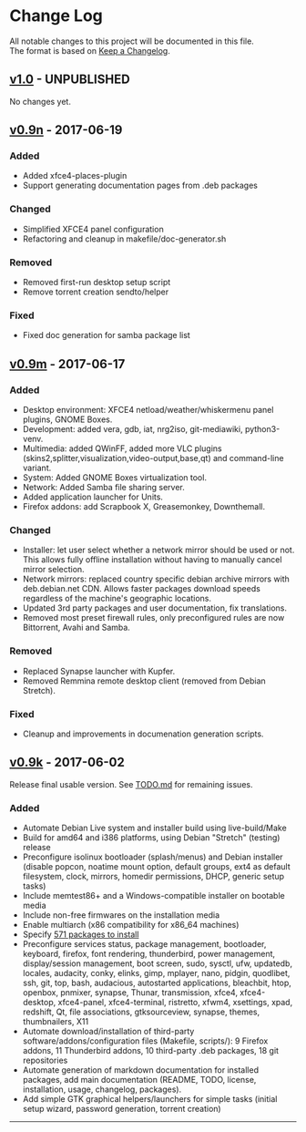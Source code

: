 # Change Log
All notable changes to this project will be documented in this file.  
The format is based on [Keep a Changelog](http://keepachangelog.com/).

## [v1.0](https://github.com/nodiscc/dbu/releases/tag/0.9n) - UNPUBLISHED

No changes yet.

<!--
### Added
### Changed
### Removed
### Fixed
### Security
### Deprecated
-->


## [v0.9n](https://github.com/nodiscc/dbu/releases/tag/0.9n) - 2017-06-19

### Added

 * Added xfce4-places-plugin
 * Support generating documentation pages from .deb packages

### Changed

 * Simplified XFCE4 panel configuration
 * Refactoring and cleanup in makefile/doc-generator.sh

### Removed

 * Removed first-run desktop setup script
 * Remove torrent creation sendto/helper

### Fixed

 * Fixed doc generation for samba package list 



## [v0.9m](https://github.com/nodiscc/dbu/releases/tag/0.9m) - 2017-06-17

### Added

 * Desktop environment: XFCE4 netload/weather/whiskermenu panel plugins, GNOME Boxes.
 * Development: added vera, gdb, iat, nrg2iso, git-mediawiki, python3-venv.
 * Multimedia: added QWinFF, added more VLC plugins (skins2,splitter,visualization,video-output,base,qt) and command-line variant.
 * System: Added GNOME Boxes virtualization tool.
 * Network: Added Samba file sharing server.
 * Added application launcher for Units.
 * Firefox addons: add Scrapbook X, Greasemonkey, Downthemall.

### Changed

 * Installer: let user select whether a network mirror should be used or not. This allows fully offline installation without having to manually cancel mirror selection.
 * Network mirrors: replaced country specific debian archive mirrors with deb.debian.net CDN. Allows faster packages download speeds regardless of the machine's geographic locations.
 * Updated 3rd party packages and user documentation, fix translations.
 * Removed most preset firewall rules, only preconfigured rules are now Bittorrent, Avahi and Samba.

### Removed

 * Replaced Synapse launcher with Kupfer.
 * Removed Remmina remote desktop client (removed from Debian Stretch).

### Fixed

 * Cleanup and improvements in documenation generation scripts.

## [v0.9k](https://github.com/nodiscc/dbu/releases/tag/0.9k) - 2017-06-02

Release final usable version. See [TODO.md](TODO.md) for remaining issues.

### Added

* Automate Debian Live system and installer build using live-build/Make
* Build for amd64 and i386 platforms, using Debian "Stretch" (testing) release
* Preconfigure isolinux bootloader (splash/menus) and Debian installer (disable popcon, noatime mount option, default groups, ext4 as default filesystem, clock, mirrors, homedir permissions, DHCP, generic setup tasks)
* Include memtest86+ and a Windows-compatible installer on bootable media
* Include non-free firmwares on the installation media
* Enable multiarch (x86 compatibility for x86_64 machines)
* Specify [571 packages to install](https://github.com/nodiscc/dbu/blob/master/doc/packages.md)
* Preconfigure services status, package management, bootloader, keyboard, firefox, font rendering, thunderbird, power management, display/session management, boot screen, sudo, sysctl, ufw, updatedb, locales, audacity, conky, elinks, gimp, mplayer, nano, pidgin, quodlibet, ssh, git, top, bash, audacious, autostarted applications, bleachbit, htop, openbox, pnmixer, synapse, Thunar, transmission, xfce4, xfce4-desktop, xfce4-panel, xfce4-terminal, ristretto, xfwm4, xsettings, xpad, redshift, Qt, file associations, gtksourceview, synapse, themes, thumbnailers, X11
* Automate download/installation of third-party software/addons/configuration files (Makefile, scripts/): 9 Firefox addons, 11 Thunderbird addons, 10 third-party .deb packages, 18 git repositories
* Automate generation of markdown documentation for installed packages, add main documentation (README, TODO, license, installation, usage, changelog, packages).
* Add simple GTK graphical helpers/launchers for simple tasks (initial setup wizard, password generation, torrent creation)

------------------------------------------------------------------
